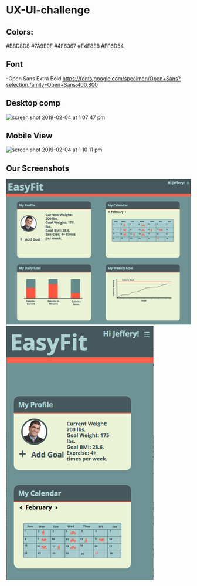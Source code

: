 # UX-UI-challenge
## Colors:
  #B8D8D8
  #7A9E9F
  #4F6367
  #F4F8E8
  #FF6D54

## Font
  -Open Sans Extra Bold
  https://fonts.google.com/specimen/Open+Sans?selection.family=Open+Sans:400,800
  
## Desktop comp
![screen shot 2019-02-04 at 1 07 47 pm](https://user-images.githubusercontent.com/37079656/52236523-52b68c00-2884-11e9-8041-8a74487dc1c9.png)

## Mobile View
![screen shot 2019-02-04 at 1 10 11 pm](https://user-images.githubusercontent.com/37079656/52236470-2e5aaf80-2884-11e9-9338-af097850640b.png)

## Our Screenshots
![screenshot](desktop-view-screenshot.png)
![screenshot](mobile-screenshot.png)

